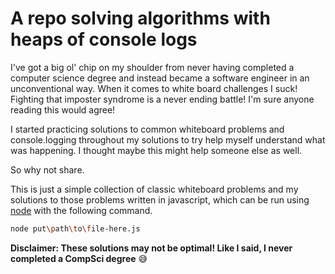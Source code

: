 # A repo solving algorithms with heaps of console logs

I've got a big ol' chip on my shoulder from never having completed a computer science degree and instead became a software engineer in an unconventional way. When it comes to white board challenges I suck! Fighting that imposter syndrome is a never ending battle! I'm sure anyone reading this would agree!

I started practicing solutions to common whiteboard problems and console.logging throughout my solutions to try help myself understand what was happening. I thought maybe this might help someone else as well.

So why not share.

This is just a simple collection of classic whiteboard problems and my solutions to those problems written in javascript, which can be run using [node](https://nodejs.org/en/download/) with the following command.

```bash
node put\path\to\file-here.js
```

**Disclaimer: These solutions may not be optimal! Like I said, I never completed a CompSci degree** :sweat_smile:
